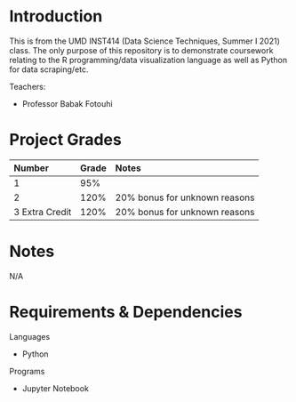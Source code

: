 # Introduction
This is from the UMD INST414 (Data Science Techniques, Summer I 2021) class. The only purpose of this repository is to demonstrate coursework relating to the R programming/data visualization language as well as Python for data scraping/etc.

Teachers:
- Professor Babak Fotouhi

# Project Grades

|Number|Grade|Notes|
|:-|:-|:-|
|1|95%|
|2|120%|20% bonus for unknown reasons|
|3 Extra Credit|120%|20% bonus for unknown reasons|

# Notes
N/A

# Requirements & Dependencies
Languages
- Python

Programs
- Jupyter Notebook

